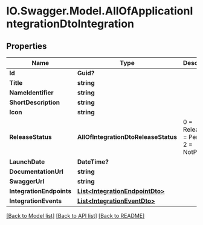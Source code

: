 # IO.Swagger.Model.AllOfApplicationIntegrationDtoIntegration
## Properties

Name | Type | Description | Notes
------------ | ------------- | ------------- | -------------
**Id** | **Guid?** |  | [optional] 
**Title** | **string** |  | [optional] 
**NameIdentifier** | **string** |  | [optional] 
**ShortDescription** | **string** |  | [optional] 
**Icon** | **string** |  | [optional] 
**ReleaseStatus** | **AllOfIntegrationDtoReleaseStatus** |   0 &#x3D; Released  1 &#x3D; Pending  2 &#x3D; NotPlanned | [optional] 
**LaunchDate** | **DateTime?** |  | [optional] 
**DocumentationUrl** | **string** |  | [optional] 
**SwaggerUrl** | **string** |  | [optional] 
**IntegrationEndpoints** | [**List&lt;IntegrationEndpointDto&gt;**](IntegrationEndpointDto.md) |  | [optional] 
**IntegrationEvents** | [**List&lt;IntegrationEventDto&gt;**](IntegrationEventDto.md) |  | [optional] 

[[Back to Model list]](../README.md#documentation-for-models) [[Back to API list]](../README.md#documentation-for-api-endpoints) [[Back to README]](../README.md)

